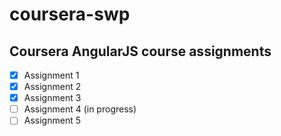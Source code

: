 # coursera-swp

## Coursera AngularJS course assignments

- [x] Assignment 1
- [x] Assignment 2
- [x] Assignment 3
- [ ] Assignment 4 (in progress)
- [ ] Assignment 5
